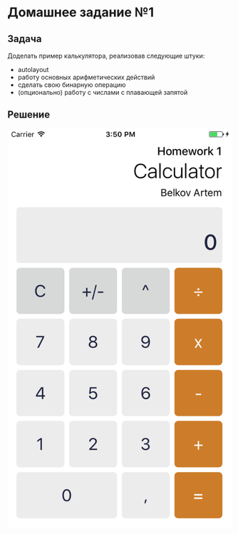 # Домашнее задание №1
## Задача
Доделать пример калькулятора, реализовав следующие штуки:
* autolayout
* работу основных арифметических действий
* сделать свою бинарную операцию
* (опционально) работу с числами с плавающей запятой

## Решение

![Screenshot](https://raw.githubusercontent.com/bestK1ngArthur/techpark-iOS/master/Homework%201/Calculator/Calculator/Screenshot.png)


